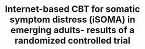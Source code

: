 --- 
abstract: '' 
authors: 
 - S Hennemann
 -  K Boehme
 -  M Kleinstaeuber
 -  H Baumeister
 -  AM Kuechler
 -  ...
doi: '' 
featured: false 
publication: '*INTERNATIONAL JOURNAL OF BEHAVIORAL MEDICINE*, NA' 
publication_short: '' 
publishDate: '2021-01-01' 
title: 'Internet-based CBT for somatic symptom distress (iSOMA) in emerging adults- results of a randomized controlled trial' 
url_code: '' 
url_dataset: '' 
url_pdf: '' 
url_poster: '' 
url_project: '' 
url_slides: '' 
url_source: '' 
url_video: '' 
---